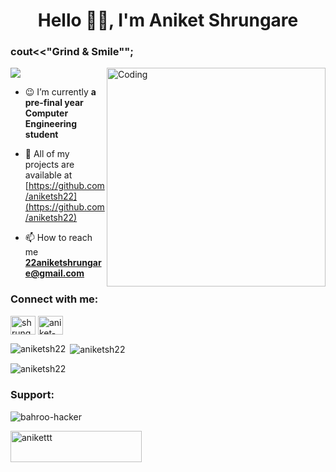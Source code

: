 <h1 align="center">Hello 👨‍💻, I'm Aniket Shrungare</h1>
<h3 align="left">cout<<"Grind & Smile"";</h3>

<img align="right" alt="Coding" width="350" src="https://camo.githubusercontent.com/c1dcb74cc1c1835b1d716f5051499a2814c683c806b15f04b0eba492863703e9/68747470733a2f2f63646e2e6472696262626c652e636f6d2f75736572732f3733303730332f73637265656e73686f74732f363538313234332f6176656e746f2e676966">

[![](https://visitcount.itsvg.in/api?id=aniketsh22&label=Profile%20Views&pretty=true)](https://visitcount.itsvg.in)


- 😉 I’m currently **a pre-final year Computer Engineering student**

- 🚀 All of my projects are available at [https://github.com/aniketsh22](https://github.com/aniketsh22)

- 📫 How to reach me **22aniketshrungare@gmail.com**

<h3 align="left">Connect with me:</h3>
<p align="left">
<a href="https://twitter.com/shrungare_" target="blank"><img align="center" src="https://raw.githubusercontent.com/rahuldkjain/github-profile-readme-generator/master/src/images/icons/Social/twitter.svg" alt="shrungare_" height="30" width="40" /></a>
<a href="https://linkedin.com/in/aniket-shrungare" target="blank"><img align="center" src="https://raw.githubusercontent.com/rahuldkjain/github-profile-readme-generator/master/src/images/icons/Social/linked-in-alt.svg" alt="aniket-shrungare" height="30" width="40" /></a>
</p>


<p><img align="left" src="https://github-readme-stats.vercel.app/api/top-langs?username=aniketsh22&theme=dark&hide_border=false&show_icons=true&locale=en&layout=compact" alt="aniketsh22" /></p>

<p>&nbsp;<img align="center" src="https://github-readme-stats.vercel.app/api?username=aniketsh22&theme=dark&hide_border=false&show_icons=true&locale=en" alt="aniketsh22" /></p>

<p><img align="center" src="https://github-readme-streak-stats.herokuapp.com/?user=aniketsh22&theme=dark&hide_border=false" alt="aniketsh22" /></p>


<h3 align="left">Support:</h3>

![bahroo-hacker](https://user-images.githubusercontent.com/89505839/216672711-57ab8509-7867-49d5-81ea-a9bec80ef46c.gif)

<p><a href="https://www.buymeacoffee.com/anikettt"> <img align="left" src="https://cdn.buymeacoffee.com/buttons/v2/default-yellow.png" height="50" width="210" alt="anikettt" /></a></p><br><br>
